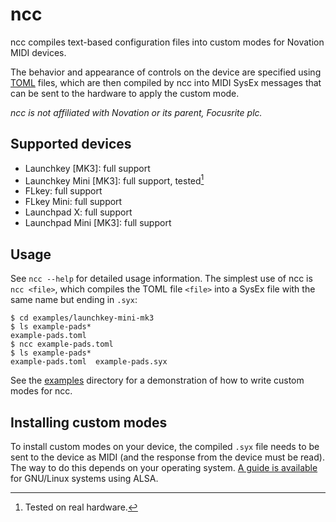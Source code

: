 ncc
===

ncc compiles text-based configuration files into custom modes for Novation MIDI
devices.

The behavior and appearance of controls on the device are specified using
[TOML] files, which are then compiled by ncc into MIDI SysEx messages that can
be sent to the hardware to apply the custom mode.

[TOML]: https://toml.io

*ncc is not affiliated with Novation or its parent, Focusrite plc.*

Supported devices
-----------------

* Launchkey \[MK3]: full support
* Launchkey Mini \[MK3]: full support, tested[^1]
* FLkey: full support
* FLkey Mini: full support
* Launchpad X: full support
* Launchpad Mini \[MK3]: full support

[^1]: Tested on real hardware.

Usage
-----

See `ncc --help` for detailed usage information. The simplest use of ncc is
`ncc <file>`, which compiles the TOML file `<file>` into a SysEx file with the
same name but ending in `.syx`:

```console
$ cd examples/launchkey-mini-mk3
$ ls example-pads*
example-pads.toml
$ ncc example-pads.toml
$ ls example-pads*
example-pads.toml  example-pads.syx
```

See the [examples] directory for a demonstration of how to write custom modes
for ncc.

[examples]: https://github.com/taylordotfish/ncc/tree/master/examples/

Installing custom modes
-----------------------

To install custom modes on your device, the compiled `.syx` file needs to be
sent to the device as MIDI (and the response from the device must be read). The
way to do this depends on your operating system. [A guide is available][alsa]
for GNU/Linux systems using ALSA.

[alsa]: https://github.com/taylordotfish/ncc/blob/master/doc/alsa.md
